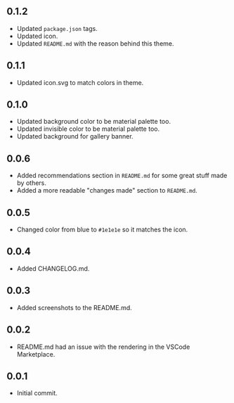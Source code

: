 ## 0.1.2
- Updated `package.json` tags.
- Updated icon.
- Updated `README.md` with the reason behind this theme.

## 0.1.1
- Updated icon.svg to match colors in theme.

## 0.1.0
- Updated background color to be material palette too.
- Updated invisible color to be material palette too.
- Updated background for gallery banner.

## 0.0.6
- Added recommendations section in `README.md` for some great stuff made by others.
- Added a more readable "changes made" section to `README.md`.

## 0.0.5
- Changed color from blue to `#1e1e1e` so it matches the icon.

## 0.0.4
- Added CHANGELOG.md.

## 0.0.3
- Added screenshots to the README.md.

## 0.0.2
- README.md had an issue with the rendering in the VSCode Marketplace.

## 0.0.1
- Initial commit.
